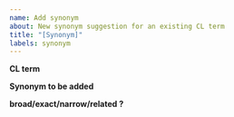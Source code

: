 ```yaml
---
name: Add synonym
about: New synonym suggestion for an existing CL term
title: "[Synonym]"
labels: synonym
---
```


**CL term**


**Synonym to be added**


**broad/exact/narrow/related ?**


